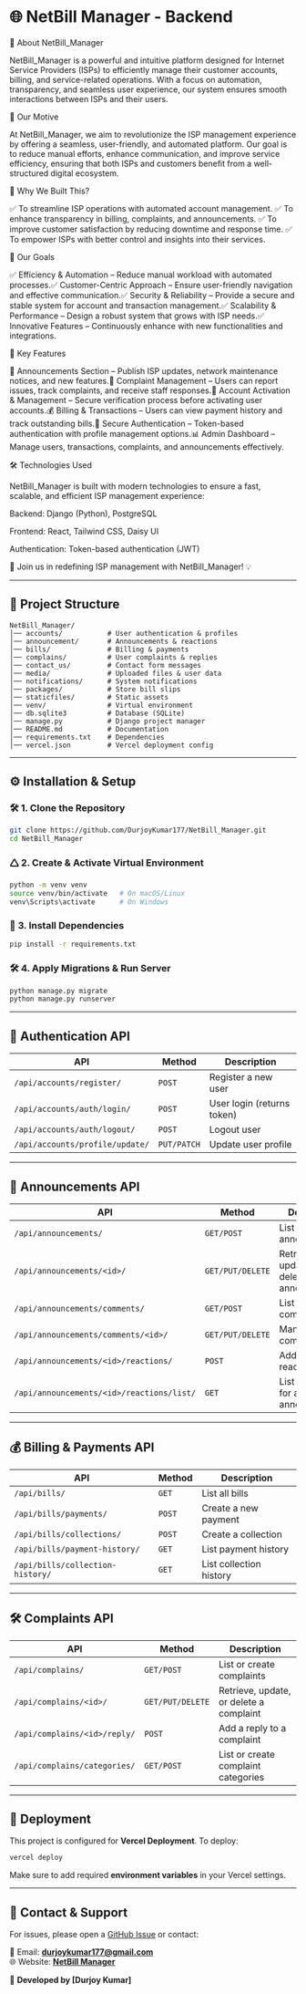 # 🌐 NetBill Manager - Backend

🌟 About NetBill_Manager

NetBill_Manager is a powerful and intuitive platform designed for Internet Service Providers (ISPs) to efficiently manage their customer accounts, billing, and service-related operations. With a focus on automation, transparency, and seamless user experience, our system ensures smooth interactions between ISPs and their users.

🎯 Our Motive

At NetBill_Manager, we aim to revolutionize the ISP management experience by offering a seamless, user-friendly, and automated platform. Our goal is to reduce manual efforts, enhance communication, and improve service efficiency, ensuring that both ISPs and customers benefit from a well-structured digital ecosystem.

🚀 Why We Built This?

✅ To streamline ISP operations with automated account management.
✅ To enhance transparency in billing, complaints, and announcements.
✅ To improve customer satisfaction by reducing downtime and response time.
✅ To empower ISPs with better control and insights into their services.

🎯 Our Goals

✅ Efficiency & Automation – Reduce manual workload with automated processes.✅ Customer-Centric Approach – Ensure user-friendly navigation and effective communication.✅ Security & Reliability – Provide a secure and stable system for account and transaction management.✅ Scalability & Performance – Design a robust system that grows with ISP needs.✅ Innovative Features – Continuously enhance with new functionalities and integrations.

🔑 Key Features

📢 Announcements Section – Publish ISP updates, network maintenance notices, and new features.📨 Complaint Management – Users can report issues, track complaints, and receive staff responses.🔄 Account Activation & Management – Secure verification process before activating user accounts.💰 Billing & Transactions – Users can view payment history and track outstanding bills.🔐 Secure Authentication – Token-based authentication with profile management options.📊 Admin Dashboard – Manage users, transactions, complaints, and announcements effectively.

🛠️ Technologies Used

NetBill_Manager is built with modern technologies to ensure a fast, scalable, and efficient ISP management experience:

Backend: Django (Python), PostgreSQL

Frontend: React, Tailwind CSS, Daisy UI

Authentication: Token-based authentication (JWT)

🚀 Join us in redefining ISP management with NetBill_Manager! 💡

---

## 📂 **Project Structure**
```
NetBill_Manager/
️️│── accounts/           # User authentication & profiles
️️│── announcement/       # Announcements & reactions
️️│── bills/              # Billing & payments
️️│── complains/          # User complaints & replies
️️│── contact_us/         # Contact form messages
️️│── media/              # Uploaded files & user data
️️│── notifications/      # System notifications
️️│── packages/           # Store bill slips
️️│── staticfiles/        # Static assets
️️│── venv/               # Virtual environment
️️│── db.sqlite3          # Database (SQLite)
️️│── manage.py           # Django project manager
️️│── README.md           # Documentation
️️│── requirements.txt    # Dependencies
️️│── vercel.json         # Vercel deployment config
```

---

## ⚙️ **Installation & Setup**

### 🛠 **1. Clone the Repository**
```sh
git clone https://github.com/DurjoyKumar177/NetBill_Manager.git
cd NetBill_Manager
```

### 🛆 **2. Create & Activate Virtual Environment**
```sh
python -m venv venv
source venv/bin/activate   # On macOS/Linux
venv\Scripts\activate      # On Windows
```

### 📝 **3. Install Dependencies**
```sh
pip install -r requirements.txt
```

### 🛠 **4. Apply Migrations & Run Server**
```sh
python manage.py migrate
python manage.py runserver
```

---

## 🔐 **Authentication API**
| API | Method | Description |
|------|--------|-------------|
| `/api/accounts/register/` | `POST` | Register a new user |
| `/api/accounts/auth/login/` | `POST` | User login (returns token) |
| `/api/accounts/auth/logout/` | `POST` | Logout user |
| `/api/accounts/profile/update/` | `PUT/PATCH` | Update user profile |

---

## 📢 **Announcements API**
| API | Method | Description |
|------|--------|-------------|
| `/api/announcements/` | `GET/POST` | List or create announcements |
| `/api/announcements/<id>/` | `GET/PUT/DELETE` | Retrieve, update, or delete an announcement |
| `/api/announcements/comments/` | `GET/POST` | List or create comments |
| `/api/announcements/comments/<id>/` | `GET/PUT/DELETE` | Manage a comment |
| `/api/announcements/<id>/reactions/` | `POST` | Add or update a reaction |
| `/api/announcements/<id>/reactions/list/` | `GET` | List reactions for an announcement |

---

## 💰 **Billing & Payments API**
| API | Method | Description |
|------|--------|-------------|
| `/api/bills/` | `GET` | List all bills |
| `/api/bills/payments/` | `POST` | Create a new payment |
| `/api/bills/collections/` | `POST` | Create a collection |
| `/api/bills/payment-history/` | `GET` | List payment history |
| `/api/bills/collection-history/` | `GET` | List collection history |

---

## 🛠 **Complaints API**
| API | Method | Description |
|------|--------|-------------|
| `/api/complains/` | `GET/POST` | List or create complaints |
| `/api/complains/<id>/` | `GET/PUT/DELETE` | Retrieve, update, or delete a complaint |
| `/api/complains/<id>/reply/` | `POST` | Add a reply to a complaint |
| `/api/complains/categories/` | `GET/POST` | List or create complaint categories |

---

## 🚀 **Deployment**
This project is configured for **Vercel Deployment**. To deploy:

```sh
vercel deploy
```
Make sure to add required **environment variables** in your Vercel settings.

---

## 📧 **Contact & Support**
For issues, please open a [GitHub Issue](https://github.com/your-username/NetBill_Manager/issues) or contact:

📧 Email: **durjoykumar177@gmail.com**  
🌐 Website: **[NetBill Manager](https://net-bill-manager.vercel.app)**  

🔹 **Developed by [Durjoy Kumar]**

